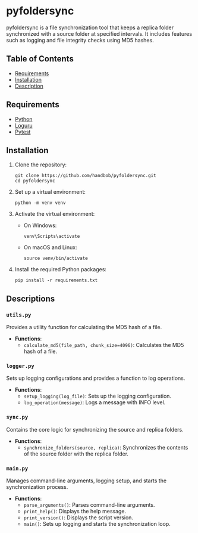 # pyfoldersync

pyfoldersync is a file synchronization tool that keeps a replica folder synchronized with a source folder at specified intervals. It includes features such as logging and file integrity checks using MD5 hashes.

## Table of Contents

- [Requirements](#requirements)
- [Installation](#installation)
- [Description](#descriptions)

## Requirements

- [Python](https://www.python.org/)
- [Loguru](https://loguru.readthedocs.io/en/stable/)
- [Pytest](https://docs.pytest.org/en/stable/)

## Installation

1. Clone the repository:
    ```
    git clone https://github.com/handbob/pyfoldersync.git
    cd pyfoldersync
    ```

2. Set up a virtual environment:
    ```
    python -m venv venv
    ```

3. Activate the virtual environment:

    - On Windows:
      ```
      venv\Scripts\activate
      ```
    - On macOS and Linux:
      ```
      source venv/bin/activate
      ```

4. Install the required Python packages:
    ```
    pip install -r requirements.txt
    ```

## Descriptions

### `utils.py`

Provides a utility function for calculating the MD5 hash of a file.

- **Functions**:
  - `calculate_md5(file_path, chunk_size=4096)`: Calculates the MD5 hash of a file.

### `logger.py`

Sets up logging configurations and provides a function to log operations.

- **Functions**:
  - `setup_logging(log_file)`: Sets up the logging configuration.
  - `log_operation(message)`: Logs a message with INFO level.

### `sync.py`

Contains the core logic for synchronizing the source and replica folders.

- **Functions**:
  - `synchronize_folders(source, replica)`: Synchronizes the contents of the source folder with the replica folder.

### `main.py`

Manages command-line arguments, logging setup, and starts the synchronization process.

- **Functions**:
  - `parse_arguments()`: Parses command-line arguments.
  - `print_help()`: Displays the help message.
  - `print_version()`: Displays the script version.
  - `main()`: Sets up logging and starts the synchronization loop.
